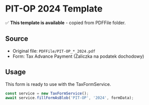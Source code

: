 # PIT-OP 2024 Template

✅ **This template is available** - copied from PDFFile folder.

## Source
- Original file: `PDFFile/PIT-OP_*_2024.pdf`
- Form: Tax Advance Payment (Zaliczka na podatek dochodowy)

## Usage
This form is ready to use with the TaxFormService.

```typescript
const service = new TaxFormService();
await service.fillFormAsBlob('PIT-OP', '2024', formData);
```
